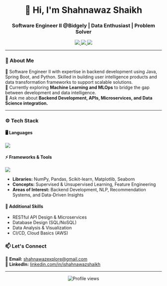 <h1 align="center">👋 Hi, I'm Shahnawaz Shaikh</h1>
<h3 align="center">Software Engineer II @Bidgely | Data Enthusiast | Problem Solver</h3>

<p align="center">
  <a href="https://www.linkedin.com/in/ishahnawazshaikh/" target="_blank">
    <img src="https://img.shields.io/badge/-LinkedIn-0077B5?style=flat&logo=Linkedin&logoColor=white"/>
  </a>
  <a href="mailto:shahnawazexplore@gmail.com">
    <img src="https://img.shields.io/badge/-Gmail-D14836?style=flat&logo=Gmail&logoColor=white"/>
  </a>
  <a href="https://github.com/ishahnawazshaikh" target="_blank">
    <img src="https://img.shields.io/badge/-GitHub-181717?style=flat&logo=GitHub&logoColor=white"/>
  </a>
</p>

---

### 🧠 About Me  
🚀 Software Engineer II with expertise in backend development using Java, Spring Boot, and Python. Skilled in building user
intelligence products and data transformation frameworks to support scalable solutions.  
🎯 Currently exploring **Machine Learning and MLOps** to bridge the gap between development and data intelligence.  
💬 Ask me about **Backend Development, APIs, Microservices, and Data Science integration.**  

---

### ⚙️ Tech Stack  

#### 🖥️ Languages  
<p>
  <img src="https://skillicons.dev/icons?i=java,python,cpp,js,html,css" />
</p>

#### ⚡ Frameworks & Tools  
<p>
  <img src="https://skillicons.dev/icons?i=spring,hibernate,react,mysql,postman,git,github,docker" />
</p>


- **Libraries:** NumPy, Pandas, Scikit-learn, Matplotlib, Seaborn  
- **Concepts:** Supervised & Unsupervised Learning, Feature Engineering
- **Areas of Interest:** Backend Development, NLP, Recommendation Systems, and Data-Driven Insights  


#### 🧩 Additional Skills  
- RESTful API Design & Microservices  
- Database Design (SQL/NoSQL)  
- Data Analysis & Visualization  
- CI/CD, Cloud Basics (AWS)  


### 📫 Let's Connect  
💌 **Email:** [shahnawazexplore@gmail.com](mailto:shahnawazexplore@gmail.com)  
🔗 **LinkedIn:** [linkedin.com/in/ishahnawazshaikh](https://www.linkedin.com/in/ishahnawazshaikh/)   

---

<p align="center">
  <img src="https://komarev.com/ghpvc/?username=ishahnawazshaikh&label=Profile%20Views&color=0e75b6&style=flat" alt="Profile views" />
</p>

